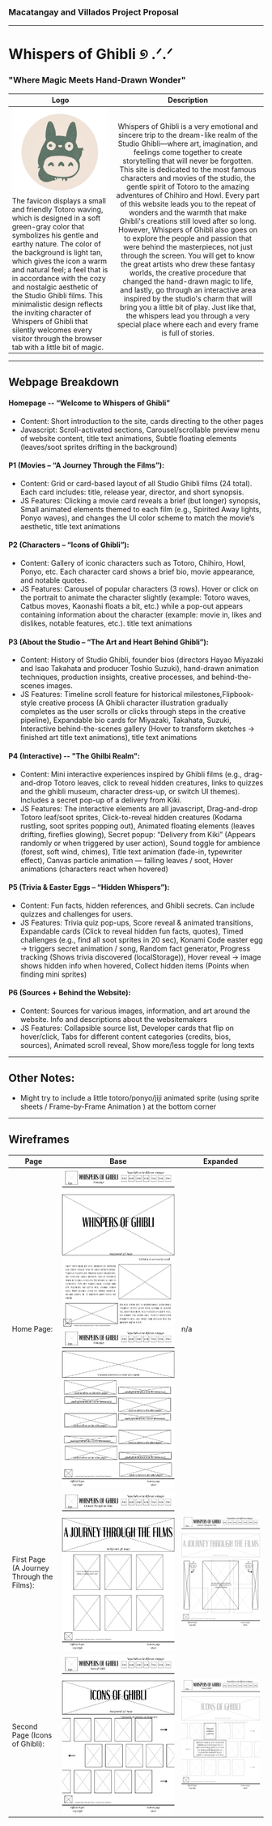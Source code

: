 ### Macatangay and Villados Project Proposal
---
  # Whispers of Ghibli ୭ .ᐟ.ᐟ
### "Where Magic Meets Hand-Drawn Wonder" 

| Logo                                                                                                 | Description                                                                                      |
| ------------- |:-------------:|
| ![logo](https://github.com/aravilalado/WDProjBeMacatangayVillados/blob/main/assets/totoro%20logo.webp)   The favicon displays a small and friendly Totoro waving, which is designed in a soft green-gray color that symbolizes his gentle and earthy nature. The color of the background is light tan, which gives the icon a warm and natural feel; a feel that is in accordance with the cozy and nostalgic aesthetic of the Studio Ghibli films. This minimalistic design reflects the inviting character of Whispers of Ghibli that silently welcomes every visitor through the browser tab with a little bit of magic. |   Whispers of Ghibli is a very emotional and sincere trip to the dream-like realm of the Studio Ghibli—where art, imagination, and feelings come together to create storytelling that will never be forgotten. This site is dedicated to the most famous characters and movies of the studio, the gentle spirit of Totoro to the amazing adventures of Chihiro and Howl. Every part of this website leads you to the repeat of wonders and the warmth that make Ghibli's creations still loved after so long. However, Whispers of Ghibli also goes on to explore the people and passion that were behind the masterpieces, not just through the screen. You will get to know the great artists who drew these fantasy worlds, the creative procedure that changed the hand-drawn magic to life, and lastly, go through an interactive area inspired by the studio's charm that will bring you a little bit of play. Just like that, the whispers lead you through a very special place where each and every frame is full of stories. |

---

## Webpage Breakdown

#### Homepage -- “Welcome to Whispers of Ghibli”
- Content: Short introduction to the site, cards directing to the other pages
- Javascript: Scroll-activated sections, Carousel/scrollable preview menu of website content, title text animations, Subtle floating elements (leaves/soot sprites drifting in the background)
  
#### P1 (Movies – “A Journey Through the Films”): 
- Content: Grid or card-based layout of all Studio Ghibli films (24 total). Each card includes: title, release year, director, and short synopsis. 
- JS Features: Clicking a movie card reveals a brief (but longer) synopsis, Small animated elements themed to each film (e.g., Spirited Away lights, Ponyo waves), and changes the UI color scheme to match the movie’s aesthetic, title text animations

#### P2 (Characters – “Icons of Ghibli”):
- Content: Gallery of iconic characters such as Totoro, Chihiro, Howl, Ponyo, etc. Each character card shows a brief bio, movie appearance, and notable quotes.
- JS Features: Carousel of popular characters (3 rows). Hover or click on the portrait to animate the character slightly (example: Totoro waves, Catbus moves, Kaonashi floats a bit, etc.) while a pop-out appears containing information about the character (example: movie in, likes and dislikes, notable features, etc.). title text animations

#### P3 (About the Studio – “The Art and Heart Behind Ghibli”): 
- Content: History of Studio Ghibli, founder bios (directors Hayao Miyazaki and Isao Takahata and producer Toshio Suzuki), hand-drawn animation techniques, production insights, creative processes, 	and behind-the-scenes images.
- JS Features: Timeline scroll feature for historical milestones,Flipbook-style creative process (A Ghibli character illustration gradually completes as the user scrolls or clicks through steps in the creative pipeline), Expandable bio cards for Miyazaki, Takahata, Suzuki, Interactive behind-the-scenes gallery (Hover to transform sketches → finished art title text animations), title text animations

#### P4 (Interactive) -- "The Ghilbi Realm": 
- Content: Mini interactive experiences inspired by Ghibli films (e.g., drag-and-drop Totoro leaves, click to reveal hidden creatures, links to quizzes and the ghibli museum, character dress-up, or switch UI themes). Includes a secret pop-up of a delivery from Kiki. 
- JS Features: The interactive elements are all javascript, Drag-and-drop Totoro leaf/soot sprites, Click-to-reveal hidden creatures (Kodama rustling, soot sprites popping out), Animated floating elements (leaves drifting, fireflies glowing), Secret popup: “Delivery from Kiki” (Appears randomly or when triggered by user action), Sound toggle for ambience (forest, soft wind, chimes), Title text animation (fade-in, typewriter effect), Canvas particle animation — falling leaves / soot, Hover animations (characters react when hovered)
  
#### P5 (Trivia & Easter Eggs – “Hidden Whispers”):
- Content: Fun facts, hidden references, and Ghibli secrets. Can include quizzes and challenges for users.
- JS Features: Trivia quiz pop-ups, Score reveal & animated transitions, Expandable cards (Click to reveal hidden fun facts, quotes), Timed challenges (e.g., find all soot sprites in 20 sec), Konami Code easter egg   → triggers secret animation / song, Random fact generator, Progress tracking (Shows trivia discovered (localStorage)), Hover reveal → image shows hidden info when hovered, Collect hidden items (Points when finding mini sprites)
  
#### P6 (Sources + Behind the Website): 
- Content: Sources for various images, information, and art around the website. Info and descriptions about the websitemakers
- JS Features: Collapsible source list, Developer cards that flip on hover/click, Tabs for different content categories (credits, bios, sources), Animated scroll reveal, Show more/less toggle for long texts

  
---
## Other Notes:
- Might try to include a little totoro/ponyo/jiji animated sprite (using sprite sheets / Frame-by-Frame Animation ) at the bottom corner

---
## Wireframes
| Page | Base | Expanded |
|---|---|---|
| Home Page: | ![Home page 1](https://github.com/aravilalado/WDProjBeMacatangayVillados/blob/main/assets/Homepage%201.png) ![Home page 2](https://github.com/aravilalado/WDProjBeMacatangayVillados/blob/main/assets/Homepage%202.png) | n/a |
| First Page (A Journey Through the Films): | ![1](https://github.com/aravilalado/WDProjBeMacatangayVillados/blob/main/assets/P1%20(Movies%20%E2%80%93%20%E2%80%9CA%20Journey%20Through%20the%20Films%E2%80%9D).png) | ![1 expanded](https://github.com/aravilalado/WDProjBeMacatangayVillados/blob/main/assets/P1%20-%20expanded%20ver.%20(when%20a%20movie%20card%20is%20clicked%20on).png) |
| Second Page (Icons of Ghibli): | ![2](https://github.com/aravilalado/WDProjBeMacatangayVillados/blob/main/assets/P2%20(Characters%20%E2%80%93%20%E2%80%9CIcons%20of%20Ghibli%E2%80%9D).png) | ![2 expanded](https://github.com/aravilalado/WDProjBeMacatangayVillados/blob/main/assets/P2%20(Characters%20%E2%80%93%20%E2%80%9CIcons%20of%20Ghibli%E2%80%9D)%20(2).png) |
